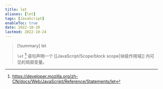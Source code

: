 ```yaml
---
title: let
aliases: [let]
tags: [JavaScript]
enableToc: true
date: 2022-10-20
lastmod: 2022-10-24
---
```


> [!summary] let
>
> `let` [^1] 语句声明一个 [[JavaScript/Scope/block scope|块级作用域]] 内可见的局部变量。

[^1]: <https://developer.mozilla.org/zh-CN/docs/Web/JavaScript/Reference/Statements/let>
